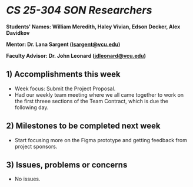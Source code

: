# *CS 25-304 SON Researchers*

**Students' Names: William Meredith, Haley Vivian, Edson Decker, Alex Davidkov**

**Mentor: Dr. Lana Sargent (lsargent@vcu.edu)**

**Faculty Advisor: Dr. John Leonard (jdleonard@vcu.edu)**

## 1) Accomplishments this week ##
   - Week focus: Submit the Project Proposal.
   - Had our weekly team meeting where we all came together to work on the first threee sections of the Team Contract, which is due the following day.

## 2) Milestones to be completed next week ##
   - Start focusing more on the Figma prototype and getting feedback from project sponsors.

## 3) Issues, problems or concerns ##
   - No issues.
   


